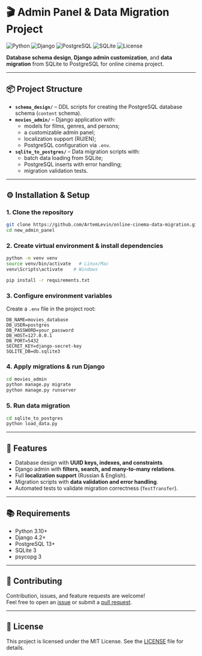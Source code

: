 # 🎬 Admin Panel & Data Migration Project

![Python](https://img.shields.io/badge/Python-3.10+-blue?logo=python&logoColor=white)
![Django](https://img.shields.io/badge/Django-4.2-green?logo=django&logoColor=white)
![PostgreSQL](https://img.shields.io/badge/PostgreSQL-13+-blue?logo=postgresql&logoColor=white)
![SQLite](https://img.shields.io/badge/SQLite-3-lightgrey?logo=sqlite&logoColor=white)
![License](https://img.shields.io/badge/license-MIT-yellow)

**Database schema design**, **Django admin customization**, and **data migration** from SQLite to PostgreSQL for online cinema project.

---

## 📦 Project Structure

- **`schema_design/`** – DDL scripts for creating the PostgreSQL database schema (`content` schema).  
- **`movies_admin/`** – Django application with:  
  - models for films, genres, and persons;  
  - a customizable admin panel;  
  - localization support (RU/EN);  
  - PostgreSQL configuration via `.env`.  
- **`sqlite_to_postgres/`** – Data migration scripts with:  
  - batch data loading from SQLite;  
  - PostgreSQL inserts with error handling;  
  - migration validation tests.  

---

## ⚙️ Installation & Setup

### 1. Clone the repository
```bash
git clone https://github.com/ArtemLevin/online-cinema-data-migration.git
cd new_admin_panel
```

### 2. Create virtual environment & install dependencies
```bash
python -m venv venv
source venv/bin/activate   # Linux/Mac
venv\Scripts\activate    # Windows

pip install -r requirements.txt
```

### 3. Configure environment variables
Create a `.env` file in the project root:

```env
DB_NAME=movies_database
DB_USER=postgres
DB_PASSWORD=your_password
DB_HOST=127.0.0.1
DB_PORT=5432
SECRET_KEY=django-secret-key
SQLITE_DB=db.sqlite3
```

### 4. Apply migrations & run Django
```bash
cd movies_admin
python manage.py migrate
python manage.py runserver
```

### 5. Run data migration
```bash
cd sqlite_to_postgres
python load_data.py
```

---

## 🚀 Features

- Database design with **UUID keys, indexes, and constraints**.  
- Django admin with **filters, search, and many-to-many relations**.  
- Full **localization support** (Russian & English).  
- Migration scripts with **data validation and error handling**.  
- Automated tests to validate migration correctness (`TestTransfer`).  

---

## 📚 Requirements

- Python 3.10+  
- Django 4.2+  
- PostgreSQL 13+  
- SQLite 3  
- psycopg 3  

---

## 🤝 Contributing

Contribution, issues, and feature requests are welcome!  
Feel free to open an [issue](../../issues) or submit a [pull request](../../pulls).

---

## 📄 License

This project is licensed under the MIT License. See the [LICENSE](LICENSE) file for details.

